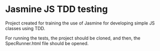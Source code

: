 # Jasmine JS TDD testing

Project created for training the use of Jasmine for developing simple JS classes using TDD.

For running the tests, the project should be cloned, and then, the SpecRunner.html file should be opened.

